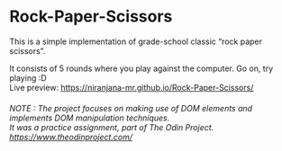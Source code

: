 # Rock-Paper-Scissors

This is a simple implementation of grade-school classic “rock paper scissors”. 

It consists of 5 rounds where you play against the computer. Go on, try playing :D <br>
Live preview: https://niranjana-mr.github.io/Rock-Paper-Scissors/




<i><h6> NOTE : The project focuses on making use of DOM elements and implements DOM manipulation techniques. 
<br>It was a practice assignment, part of The Odin Project. <a> https://www.theodinproject.com/ </a> </h6></i>
